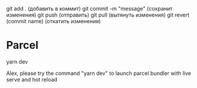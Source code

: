 git add . (добавить в коммит)
git commit -m "message" (сохранит изменения)
git push (отправить)
git pull (вытянуть изменения)
git revert (commit name) (откатить изменения)

# Parcel

yarn dev

Alex, please try the command "yarn dev" to launch parcel bundler with live serve and hot reload
